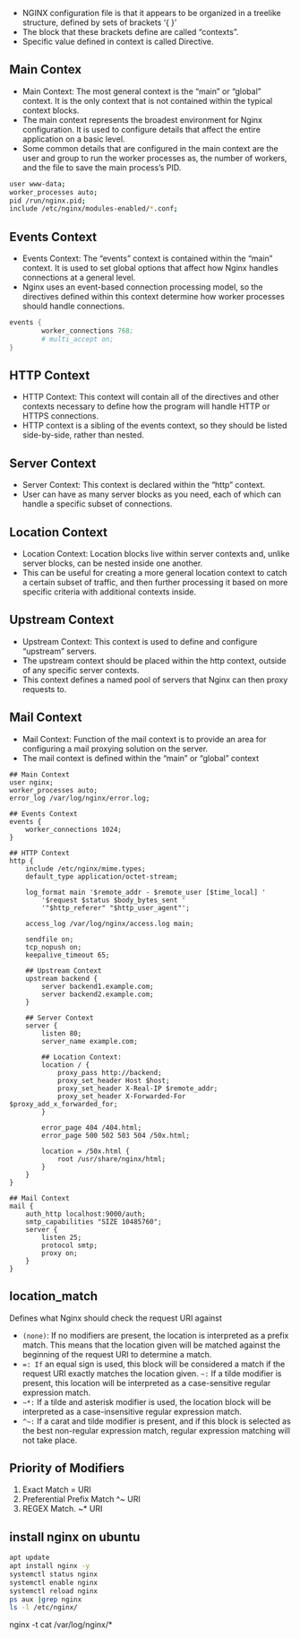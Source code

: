 

- NGINX configuration file is that it appears to be organized in a treelike structure, defined by sets of brackets ‘{ }’
- The block that these brackets define are called “contexts”.
- Specific value defined in context is called Directive.

## Main Contex
- Main Context: The most general context is the “main” or “global” context. It
is the only context that is not contained within the typical context blocks. 
- The main context represents the broadest environment for Nginx
configuration. It is used to configure details that affect the entire
application on a basic level. 
- Some common details that are configured in the main context are the user
and group to run the worker processes as, the number of workers, and the
file to save the main process’s PID.
```sh
user www-data;
worker_processes auto;
pid /run/nginx.pid;
include /etc/nginx/modules-enabled/*.conf;
```

## Events Context
- Events Context: The “events” context is contained within the “main”
context. It is used to set global options that affect how Nginx handles
connections at a general level.
- Nginx uses an event-based connection processing model, so the directives
defined within this context determine how worker processes should handle
connections.
```s
events {
        worker_connections 768;
        # multi_accept on;
}
```
## HTTP Context
- HTTP Context: This context will contain all of the directives and other
contexts necessary to define how the program will handle HTTP or
HTTPS connections. 
- HTTP context is a sibling of the events context, so they should be
listed side-by-side, rather than nested.

## Server Context
- Server Context: This context is declared within the “http” context.
- User can have as many server blocks as you need, each of which can
handle a specific subset of connections. 

## Location Context
- Location Context: Location blocks live within server contexts and,
unlike server blocks, can be nested inside one another.
- This can be useful for creating a more general location context to catch
a certain subset of traffic, and then further processing it based on
more specific criteria with additional contexts inside.

## Upstream Context
- Upstream Context: This context is used to define and
configure “upstream” servers.
- The upstream context should be placed within the http
context, outside of any specific server contexts.
- This context defines a named pool of servers that Nginx
can then proxy requests to.

## Mail Context
- Mail Context: Function of the mail context is to provide an
area for configuring a mail proxying solution on the server. 
- The mail context is defined within the “main” or “global”
context

```t
## Main Context
user nginx;
worker_processes auto;
error_log /var/log/nginx/error.log;

## Events Context
events {
    worker_connections 1024;
}

## HTTP Context
http {
    include /etc/nginx/mime.types;
    default_type application/octet-stream;

    log_format main '$remote_addr - $remote_user [$time_local] '
        '$request $status $body_bytes_sent '
        '"$http_referer" "$http_user_agent"';

    access_log /var/log/nginx/access.log main;

    sendfile on;
    tcp_nopush on;
    keepalive_timeout 65;

    ## Upstream Context
    upstream backend {
        server backend1.example.com;
        server backend2.example.com;
    }

    ## Server Context
    server {
        listen 80;
        server_name example.com;

        ## Location Context:
        location / {
            proxy_pass http://backend;
            proxy_set_header Host $host;
            proxy_set_header X-Real-IP $remote_addr;
            proxy_set_header X-Forwarded-For $proxy_add_x_forwarded_for;
        }

        error_page 404 /404.html;
        error_page 500 502 503 504 /50x.html;

        location = /50x.html {
            root /usr/share/nginx/html;
        }
    }
}

## Mail Context
mail {
    auth_http localhost:9000/auth;
    smtp_capabilities "SIZE 10485760";
    server {
        listen 25;
        protocol smtp;
        proxy on;
    }
}
```

## location_match
Defines what Nginx should check the request URI against
- `(none)`: If no modifiers are present, the location is interpreted as a prefix match. This
means that the location given will be matched against the beginning of the request
URI to determine a match. 
- `=: If` an equal sign is used, this block will be considered a match if the request URI
exactly matches the location given.
`~:` If a tilde modifier is present, this location will be interpreted as a case-sensitive
regular expression match.
- `~*:` If a tilde and asterisk modifier is used, the location block will be interpreted as a
case-insensitive regular expression match.
- `^~:` If a carat and tilde modifier is present, and if this block is selected as the best
non-regular expression match, regular expression matching will not take place.

## Priority of Modifiers
1. Exact Match = URI
2. Preferential Prefix Match ^~ URI
3. REGEX Match. ~* URI






## install nginx on ubuntu
```sh
apt update
apt install nginx -y
systemctl status nginx
systemctl enable nginx
systemctl reload nginx
ps aux |grep nginx
ls -l /etc/nginx/
```

nginx -t
cat /var/log/nginx/*









































